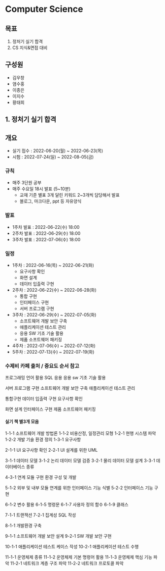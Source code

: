 # Computer Science



## 목표

1. 정처기 실기 합격
2. CS 지식&면접 대비



## 구성원

- 김우창
- 염수홍
- 이종은
- 이지수
- 황태희



## 1. 정처기 실기 합격

## 개요

- 실기 접수 : 2022-06-20(월) ~ 2022-06-23(목)
- 시험 : 2022-07-24(일) ~ 2022-08-05(금)



### 규칙

- 매주 3단원 공부
- 매주 수요일 18시 발표 (5~10분)
  - 교재 기준 별표 3개 달린 키워드 2~3개씩 담당해서 발표
  - 블로그, 마크다운, ppt 등 자유양식



### 발표

- 1주차 발표 : 2022-06-22(수) 18:00
- 2주차 발표 : 2022-06-29(수) 18:00
- 3주차 발표 : 2022-07-06(수) 18:00



### 일정

- 1주차 : 2022-06-16(목) ~ 2022-06-21(화)
  - 요구사항 확인
  - 화면 설계
  - 데이터 입출력 구현
- 2주차 : 2022-06-22(수) ~ 2022-06-28(화)
  - 통합 구현
  - 인터페이스 구현
  - 서버 프로그램 구현
- 3주차 : 2022-06-29(수) ~ 2022-07-05(화)
  - 소프트웨어 개발 보안 구축
  - 애플리케이션 테스트 관리
  - 응용 SW 기초 기술 활용
  - 제품 소프트웨어 패키징
- 4주차 : 2022-07-06(수) ~ 2022-07-12(화)
- 5주차 : 2022-07-13(수) ~ 2022-07-19(화)


### 수제비 카페 출처 / 중요도 순서 참고

프로그래밍 언어 활용
SQL 응용
응용 sw 기초 기술 활용

서버 프로그램 구현
소프트웨어 개발 보안 구축
애플리케이션 테스트 관리

통합구현
데이터 입출력 구현
요구사항 확인

화면 설계
인터페이스 구현
제품 소프트웨어 패키징

#### 실기 책 별3개 모음
1-1-1 소프트웨어 개발 방법론
1-1-2 비용산정, 일정관리 모형
1-2-1 현행 시스템 파악
1-2-2 개발 기술 환경 정의
1-3-1 요구사항

2-1-1 UI 요구사항 확인
2-2-1 UI 설계를 위한 UML

3-1-1 데이터 모델
3-1-2 논리 데이터 모델 검증
3-2-1 물리 데이터 모델 설계
3-3-1 데이터베이스 종류

4-3-1 연계 모듈 구현 환경 구성 및 개발

5-1-2 외부 및 내부 모듈 연계를 위한 인터페이스 기능 식별
5-2-2 인터페이스 기능 구현

6-1-2 변수 활용
6-1-5 명령문
6-1-7 사용자 정의 함수
6-1-9 클래스

7-1-1 트랜잭션
7-2-1 집계성 SQL 작성

8-1-1 개발환경 구축

9-1-1 소프트웨어 개발 보안 설계
9-2-1 SW 개발 보안 구현

10-1-1 애플리케이션 테스트 케이스 작성
10-2-1 애플리케이션 테스트 수행

11-1-1 운영체제 종류
11-1-2 운영체제 기본 명령어 활용
11-1-3 운영체제 핵심 기능 파악
11-2-1 네트워크 계층 구조 파악
11-2-2 네트워크 프로토콜 파악
     
